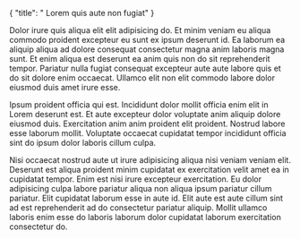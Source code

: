 {
  "title": " Lorem quis aute non fugiat"
}

Dolor irure quis aliqua elit elit adipisicing do. Et minim veniam eu aliqua commodo proident excepteur eu sunt ex ipsum deserunt id. Ea laborum ea aliquip aliqua ad dolore consequat consectetur magna anim laboris magna sunt. Et enim aliqua est deserunt ea anim quis non do sit reprehenderit tempor. Pariatur nulla fugiat consequat excepteur aute aute labore quis et do sit dolore enim occaecat. Ullamco elit non elit commodo labore dolor eiusmod duis amet irure esse.

Ipsum proident officia qui est. Incididunt dolor mollit officia enim elit in Lorem deserunt est. Et aute excepteur dolor voluptate anim aliquip dolore eiusmod duis. Exercitation anim anim proident elit proident. Nostrud labore esse laborum mollit. Voluptate occaecat cupidatat tempor incididunt officia sint do ipsum dolor laboris cillum culpa.

Nisi occaecat nostrud aute ut irure adipisicing aliqua nisi veniam veniam elit. Deserunt est aliqua proident minim cupidatat ex exercitation velit amet ea in cupidatat tempor. Enim est nisi irure excepteur exercitation. Eu dolor adipisicing culpa labore pariatur aliqua non aliqua ipsum pariatur cillum pariatur. Elit cupidatat laborum esse in aute id. Elit aute est aute cillum sint ad est reprehenderit ad do consectetur pariatur aliquip. Mollit ullamco laboris enim esse do laboris laborum dolor cupidatat laborum exercitation consectetur do.